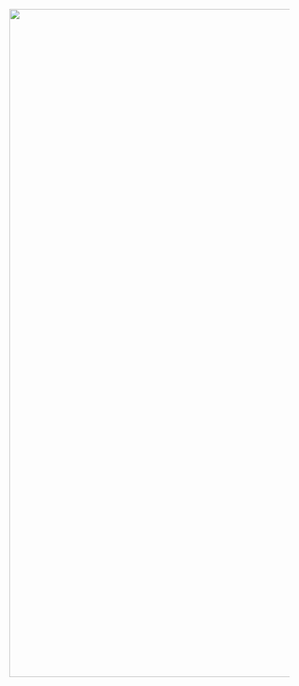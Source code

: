 <p align="center">
  <img width="1200px" src="https://miro.medium.com/v2/resize:fit:720/format:webp/1*nayTVMw0jOFEjSCY9-SCqA.png" alt="An Image"/>
</p>
